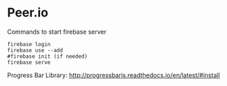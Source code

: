 # Peer.io
Commands to start firebase server
```npm -g install firebase-tools
firebase login
firebase use --add
#firebase init (if needed)
firebase serve
```

Progress Bar Library: http://progressbarjs.readthedocs.io/en/latest/#install
